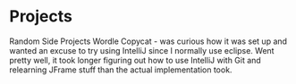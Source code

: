 # Projects
Random Side Projects
Wordle Copycat - was curious how it was set up and wanted an excuse to try using IntelliJ since I normally use eclipse.
    Went pretty well, it took longer figuring out how to use IntelliJ with Git and relearning JFrame stuff than the actual implementation took.
